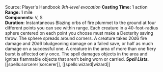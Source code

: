 Source: Player's Handbook
*9th-level evocation*
**Casting Time:** 1 action  
**Range:** 1 mile  
**Components:** V, S  
**Duration:** Instantaneous
Blazing orbs of fire plummet to the ground at four different points you can see within range. Each creature in a 40-foot-radius sphere centered on each point you choose must make a Dexterity saving throw. The sphere spreads around corners. A creature takes 20d6 fire damage and 20d6 bludgeoning damage on a failed save, or half as much damage on a successful one. A creature in the area of more than one fiery burst is affected only once.
The spell damages objects in the area and ignites flammable objects that aren’t being worn or carried.
***Spell Lists.*** [[spells:sorcerer|sorcerer]], [[spells:wizard|wizard]]